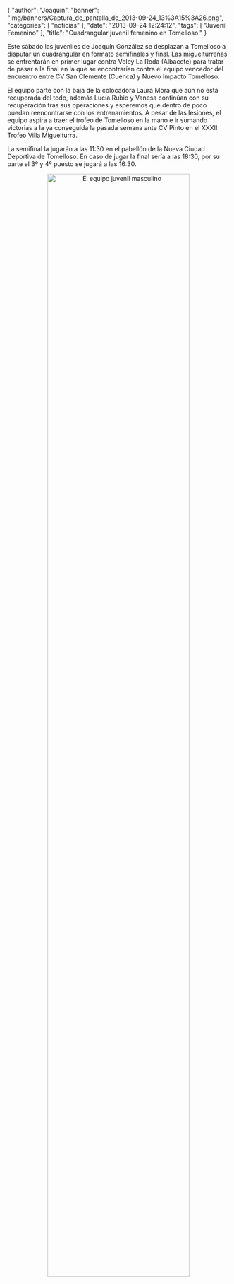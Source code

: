 {
  "author": "Joaquín", 
  "banner": "img/banners/Captura_de_pantalla_de_2013-09-24_13%3A15%3A26.png", 
  "categories": [
    "noticias"
  ], 
  "date": "2013-09-24 12:24:12", 
  "tags": [
    "Juvenil Femenino"
  ], 
  "title": "Cuadrangular juvenil femenino en Tomelloso."
}

Este sábado las juveniles de Joaquín González se desplazan a Tomelloso a disputar un cuadrangular en formato semifinales y final. Las miguelturreñas se enfrentarán en primer lugar contra Voley La Roda (Albacete) para tratar de pasar a la final en la que se encontrarían contra el equipo vencedor del encuentro entre CV San Clemente (Cuenca) y Nuevo Impacto Tomelloso.

El equipo parte con la baja de la colocadora Laura Mora que aún no está recuperada del todo, además Lucía Rubio y Vanesa continúan con su recuperación tras sus operaciones y esperemos que dentro de poco puedan reencontrarse con los entrenamientos. A pesar de las lesiones, el equipo aspira a traer el trofeo de Tomelloso en la mano e ir sumando victorias a la ya conseguida la pasada semana ante CV Pinto en el XXXII Trofeo Villa Miguelturra.

La semifinal la jugarán a las 11:30 en el pabellón de la Nueva Ciudad Deportiva de Tomelloso. En caso de jugar la final sería a las 18:30, por su parte el 3º y 4º puesto se jugará a las 16:30.

<center>
<a target="_new" href="http://www.advmiguelturra.org/img/banners/Captura%20de%20pantalla%20de%202013-09-24%2013%3A15%3A26.png"> 
<img alt="El equipo juvenil masculino" width="80%" align="center" src="http://www.advmiguelturra.org/img/banners/Captura%20de%20pantalla%20de%202013-09-24%2013%3A15%3A26.png"/> </a>
</center>

